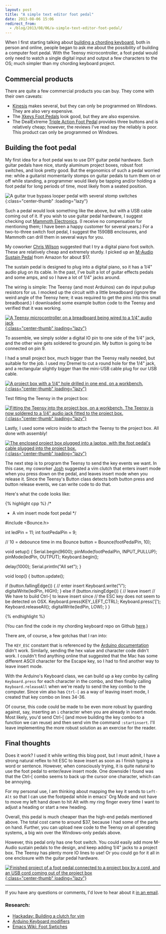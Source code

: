 ```yaml
---
layout: post
title: "A simple text editor foot pedal"
date: 2013-08-06 15:06
redirect_from:
  - /blog/2013/08/06/a-simple-text-editor-foot-pedal/
---
```


When I first starting talking about [building a chording keyboard](/blog/2013/08/03/building-a-chording-keyboard-lessons-learned-and-progress-so-far/), both in person and online, people began to ask me about the possibility of building a computer foot pedal. With the Teensy microcontroller, a foot pedal would only need to watch a single digital input and output a few characters to the OS; much simpler than my chording keyboard project.

## Commercial products

There are quite a few commercial products you can buy. They come with their own caveats:

* [Kinesis](https://www.kinesis-ergo.com/products/#foot-section) makes several, but they can only be programmed on Windows. They are also very expensive.
* The [Xkeys Foot Pedals](http://www.xkeys.com/xkeys/xkfoot.php) look good, but they are also expensive.
* The DealExtreme [Triple Action Foot Pedal](http://dx.com/p/usb-triple-action-foot-switch-keyboard-control-foot-pedal-56508) provides three buttons and is relatively cheap; however, the reviews I've read say the reliably is poor. This product can only be programmed on Windows.

## Building the foot pedal

My first idea for a foot pedal was to use DIY guitar pedal hardware. Such guitar pedals have nice, sturdy aluminum project boxes, robust foot switches, and look pretty good. But the ergonomics of such a pedal worried me: while a guitarist momentarily stomps on guitar pedals to turn them on or off while standing, a programmer would likely be tapping and/or holding a foot pedal for long periods of time, most likely from a seated position.

![A guitar true bypass looper pedal with several stomp switches](/images/2013-08-06-foot-pedal/guitar_pedal_true_bypass_looper.jpg){:class="center-thumb" :loading="lazy"}

Such a pedal would look something like the above, but with a USB cable coming out of it.  If you wish to use guitar pedal hardware, I suggest checking out [Mammoth Electronics](http://www.mammothelectronics.com/). (I receive no compensation for mentioning them; I have been a happy customer for several years.) For a two-to-three switch foot pedal, I suggest the 1590BB enclosures, and Mammoth can drill them in several ways for you.

My coworker [Chris Wilson](http://sencjw.com/) suggested that I try a digital piano foot switch. These are relatively cheap and extremely sturdy. I picked up an [M-Audio Sustain Pedal](http://www.amazon.com/M-Audio-Sustain-Pedal-Action-Keyboards/dp/B00063678K/) from Amazon for about $17.

The sustain pedal is designed to plug into a digital piano, so it has a 1/4" audio plug on its cable. In the past, I've built a lot of guitar effects pedals and some amps, and so I have a lot of 1/4" jacks around.

The wiring is simple: The Teensy (and most Arduinos) can do input pullup resistors for us. I mocked up the circuit with a little breadboard (ignore the weird angle of the Teensy here; it was required to get the pins into this small breadboard.) I downloaded some example button code to the Teensy and verified that it was working.

[![A Teensy microcontroller on a breadboard being wired to a 1/4" audio jack](/images/2013-08-06-foot-pedal/img_1897_9454682228_o-thumb.jpg){:class="center-thumb" loading="lazy"}](/images/2013-08-06-foot-pedal/img_1897_9454682228_o-resized.jpg)

To assemble, we simply solder a digital IO pin to one side of the 1/4" jack, and the other wire gets soldered to ground pin. My button is going to be connected on pin 9.

I had a small project box, much bigger than the Teensy really needed, but suitable for the job. I used my Dremel to cut a round hole for the 1/4" jack, and a rectangular slightly bigger than the mini-USB cable plug for our USB cable.

[![A project box with a 1/4" hole drilled in one end, on a workbench.](/images/2013-08-06-foot-pedal/img_1898_9451903305_o-thumb.jpg){:class="center-thumb" loading="lazy"}](/images/2013-08-06-foot-pedal/img_1898_9451903305_o-resized.jpg)

Test fitting the Teensy in the project box:

[![Fitting the Teensy into the project box, on a workbench. The Teensy is now soldered to a 1/4" audio jack fitted to the project box.](/images/2013-08-06-foot-pedal/img_1900_9451906889_o-thumb.jpg){:class="center-thumb" loading="lazy"}](/images/2013-08-06-foot-pedal/img_1900_9451906889_o-resized.jpg)

Lastly, I used some velcro inside to attach the Teensy to the project box. All done with assembly!

[![The enclosed project box plugged into a laptop, with the foot pedal's cable plugged into the project box.](/images/2013-08-06-foot-pedal/img_1902_9451907469_o-thumb.jpg){:class="center-thumb" loading="lazy"}](/images/2013-08-06-foot-pedal/img_1902_9451907469_o-resized.jpg)

The next step is to program the Teensy to send the key events we want. In this case, my coworker [Josh](https://twitter.com/losingkeys) suggested a vim clutch that enters insert mode when you press down on the pedal, and leaves insert mode when you release it. Since the Teensy's Button class detects both button press and button release events, we can write code to do that.

Here's what the code looks like:

{% highlight cpp %}
/*
 * A vim insert mode foot pedal
 */

#include <Bounce.h>

int ledPin = 11;
int footPedalPin = 9;

// 10 = debounce time in ms
Bounce button = Bounce(footPedalPin, 10);

void setup() {
  Serial.begin(9600);
  pinMode(footPedalPin, INPUT_PULLUP);
  pinMode(ledPin, OUTPUT);
  Keyboard.begin();

  delay(1000);
  Serial.println("All set");
}

void loop() {
  button.update();

  if (button.fallingEdge()) {
    // enter insert
    Keyboard.write("i");
    digitalWrite(ledPin, HIGH);
  } else if (button.risingEdge()) {
    // leave insert
    // We have to build Ctrl-[ to leave insert since
    // the ESC key does not seem to be detected on OSX.
    Keyboard.press(KEY_LEFT_CTRL);
    Keyboard.press('[');
    Keyboard.releaseAll();
    digitalWrite(ledPin, LOW);
  }
}

{% endhighlight %}

(You can find the code in my chording keyboard repo on Github [here](https://github.com/mathias/chording/blob/master/teensy/foot_pedal/foot_pedal.ino).)

There are, of course, a few gotchas that I ran into:

The `KEY_ESC` constant that is referenced by the [Arduino documentation](http://arduino.cc/en/Reference/KeyboardModifiers) didn't work. Similarly, sending the hex value and character code didn't work. I couldn't find anything online that suggested that the Mac has some different ASCII character for the Escape key, so I had to find another way to leave insert mode.

With the Arduino's Keyboard class, we can build up a key combo by calling `Keyboard.press` for each character in the combo, and then finally calling `Keyboard.releaseAll` when we're ready to send the key combo to the computer. Since vim also has `Ctrl-[` as a way of leaving insert mode, I created that key combo on lines 34-36.

Of course, this code could be made to be even more robust by guarding against, say, inserting an `i` character when you are already in insert mode. Most likely, you'd send Ctrl-\[ (and move building the key combo to a function we can reuse) and then send vim the command `:startinsert`.  I'll leave implementing the more robust solution as an exercise for the reader.

## Final thoughts

Does it work? I used it while writing this blog post, but I must admit, I have a strong natural reflex to hit ESC to leave insert as soon as I finish typing a word or sentence. However, when consciously trying, it is quite natural to use the foot pedal to enter/leave insert mode. One downside I found was that the Ctrl-\[ combo seems to back up the cursor one character, which can be annoying.

For my personal use, I am thinking about mapping the key it sends to `Left-Alt` so that I can use the footpedal while in emacs' Org Mode and not have to move my left hand down to hit Alt with my ring finger every time I want to adjust a heading or start a new heading.

Overall, this pedal is much cheaper than the high-end pedals mentioned above. The total cost came to around $37, because I had some of the parts on hand. Further, you can upload new code to the Teensy on all operating systems, a big win over the Windows-only pedals above.

However, this pedal only has one foot switch. You could easily add more M-Audio sustain pedals to the design, and keep adding 1/4" jacks to a project box. The Teensy has plenty more IO lines to use! Or you could go for it all in one enclosure with the guitar pedal hardware.

[![Finished project of a foot pedal connected to a project box by a cord, and an USB cord coming out of the project box](/images/2013-08-06-foot-pedal/img_1903_9451908041_o-thumb.jpg){:class="center-thumb" loading="lazy"}](/images/2013-08-06-foot-pedal/img_1903_9451908041_o-resized.jpg)

---

If you have any questions or comments, I'd love to hear about it [in an email](mailto:contact@mattgauger.com).


### Research:

* [Hackaday: Building a clutch for vim](http://hackaday.com/2012/06/21/building-a-clutch-for-vim/)
* [Arduino Keyboard modifiers](http://arduino.cc/en/Reference/KeyboardModifiers)
* [Emacs Wiki: Foot Swtiches](http://www.emacswiki.org/emacs/FootSwitches)
